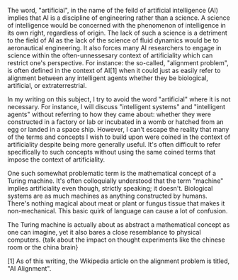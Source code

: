 The word, "artificial", in the name of the feild of artificial intelligence (AI) implies that AI is a discipline of engineering rather than a science. A science of intelligence would be concerned with the phenomenon of intelligence in its own right, regardless of origin. The lack of such a science is a detriment to the field of AI as the lack of the science of fluid dynamics would be to aeronautical engineering. It also forces many AI researchers to engage in science within the often-unnessesary context of artificiality which can restrict one's perspective. For instance: the so-called, "alignment problem", is often defined in the context of AI[1] when it could just as easily refer to alignment between any intelligent agents whether they be biological, artificial, or extraterrestrial.

In my writing on this subject, I try to avoid the word "artificial" where it is not necessary. For instance, I will discuss "intelligent systems" and "intelligent agents" without referring to how they came about: whether they were constructed in a factory or lab or incubated in a womb or hatched from an egg or landed in a space ship. However, I can't escape the reality that many of the terms and concepts I wish to build upon were coined in the context of artificiality despite being more generally useful. It's often difficult to refer specifically to such concepts without using the same coined terms that impose the context of artificiality.

One such somewhat problematic term is the mathematical concept of a Turing machine. It's often colloquially understood that the term "machine" implies artificiality even though, strictly speaking; it doesn't. Biological systems are as much machines as anything constructed by humans. There's nothing magical about meat or plant or fungus tissue that makes it non-mechanical. This basic quirk of language can cause a lot of confusion.

The Turing machine is actually about as abstract a mathematical concept as one can imagine, yet it also bares a close resemblance to physical computers. {talk about the impact on thought experiments like the chinese room or the china brain}

[1] As of this writing, the Wikipedia article on the alignment problem is titled, "AI Alignment". 
